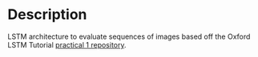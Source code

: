 # Description
LSTM architecture to evaluate sequences of images based off the Oxford LSTM Tutorial [practical 1 repository](https://github.com/oxford-cs-ml-2015/practical1).

